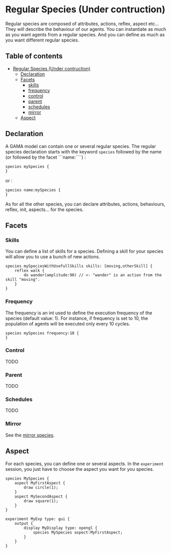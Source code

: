 
# Regular Species (Under contruction)

Regular species are composed of attributes, actions, reflex, aspect etc... They will describe the behaviour of our agents. You can instantiate as much as you want agents from a regular species. And you can define as much as you want different regular species.

## Table of contents 

* [Regular Species (Under contruction)](#regular-species-(under-construction))
	* [Declaration](#declaration)
	* [Facets](#facets)
		* [skills](#skills)
		* [frequency](#frequency)
		* [control](#control)
		* [parent](#parent)
		* [schedules](#schedules)
		* [mirror](#mirror)
	* [Aspect](#aspect)

## Declaration
A GAMA model can contain one or several regular species. The regular species declaration starts with the keyword ```species``` followed by the name (or followed by the facet ```name:````) :

```
species mySpecies {
}
```
or :
```
species name:mySpecies {
}
```
As for all the other species, you can declare attributes, actions, behaviours, reflex, init, aspects... for the species.

## Facets

### Skills

You can define a list of skills for a species. Defining a skill for your species will allow you to use a bunch of new actions.

```
species mySpeciesWithUsefullSkills skills: [moving,otherSkill] {
    reflex walk {
        do wander(amplitude:90) // <- "wander" is an action from the skill "moving".
    }
}
```

### Frequency

The frequency is an int used to define the execution frequency of the species (default value: 1). For instance, if frequency is set to 10, the population of agents will be executed only every 10 cycles.

```
species mySpecies frequency:10 {
}
```

### Control

TODO

### Parent

TODO

### Schedules

TODO

### Mirror

See the [mirror species](G__MirrorSpecies).

## Aspect

For each species, you can define one or several aspects. In the ```experiment``` session, you just have to choose the aspect you want for you species.

```
species MySpecies {
    aspect MyFirstAspect {
        draw circle(1);
    }
    aspect MySecondAspect {
        draw square(1);
    }
}

experiment MyExp type: gui {
    output {
        display MyDisplay type: opengl {
            species MySpecies aspect:MyFirstAspect;
        }
    }
}
```

